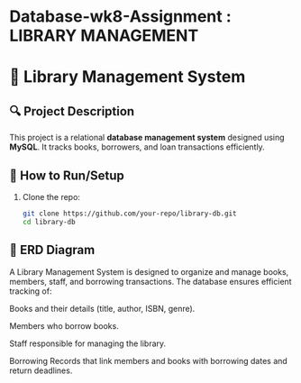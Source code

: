 # Database-wk8-Assignment : LIBRARY MANAGEMENT

# 📌 Library Management System

## 🔍 Project Description
This project is a relational **database management system** designed using **MySQL**. It tracks books, borrowers, and loan transactions efficiently.

## 🚀 How to Run/Setup
1. Clone the repo:
   ```bash
   git clone https://github.com/your-repo/library-db.git
   cd library-db

## 🚀 ERD Diagram

A Library Management System is designed to organize and manage books, members, staff, and borrowing transactions. The database ensures efficient tracking of:

Books and their details (title, author, ISBN, genre).

Members who borrow books.

Staff responsible for managing the library.

Borrowing Records that link members and books with borrowing dates and return deadlines.


